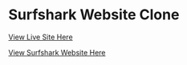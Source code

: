 # Surfshark Website Clone

[View Live Site Here]()

[View Surfshark Website Here](https://surfshark.com/)
